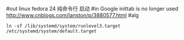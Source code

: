 #out
linux fedora 24 纯命令行 启动
#in
Google inittab is no longer used
http://www.cnblogs.com/lanston/p/3880577.html
#alg
```
ln -sf /lib/systemd/system/runlevel3.target
/etc/systemd/system/default.target
```
